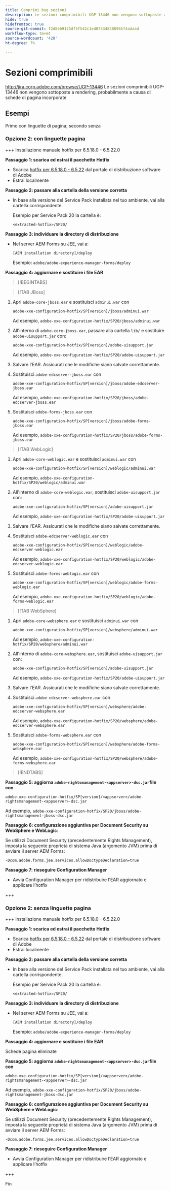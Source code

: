 ```yaml
---
title: Comprimi bug sezioni
description: Le sezioni comprimibili UGP-13446 non vengono sottoposte a rendering, probabilmente a causa di schede di pagina incorporate
hide: true
hidefromtoc: true
source-git-commit: f2d8eb9125df5f542c1ed075348586965f4adaad
workflow-type: tm+mt
source-wordcount: '428'
ht-degree: 7%

---
```


# Sezioni comprimibili

<http://jira.corp.adobe.com/browse/UGP-13446> Le sezioni comprimibili UGP-13446 non vengono sottoposte a rendering, probabilmente a causa di schede di pagina incorporate

## Esempi

Primo con linguette di pagina; secondo senza

### Opzione 2: con linguette pagina

+++ Installazione manuale hotfix per 6.5.18.0 - 6.5.22.0

**Passaggio 1: scarica ed estrai il pacchetto Hotfix**

- Scarica [hotfix per 6.5.18.0 - 6.5.22](https://www.adobe.com) dal portale di distribuzione software di Adobe
- Estrai localmente

**Passaggio 2: passare alla cartella della versione corretta**

- In base alla versione del Service Pack installata nel tuo ambiente, vai alla cartella corrispondente.

  Esempio per Service Pack 20 la cartella è:

  ```
  <extracted-hotfix>/SP20/
  ```

**Passaggio 3: individuare la directory di distribuzione**

- Nel server AEM Forms su JEE, vai a:

  ```
  [AEM installation directory]/deploy
  ```

  Esempio: `adobe/adobe-experience-manager-forms/deploy`



**Passaggio 4: aggiornare e sostituire i file EAR**

>[!BEGINTABS]

>[!TAB JBoss]

1. Apri `adobe-core-jboss.ear` e sostituisci `adminui.war` con

   ```
   adobe-xxe-configuration-hotfix/SP[version]/jboss/adminui.war
   ```

   Ad esempio, `adobe-xxe-configuration-hotfix/SP20/jboss/adminui.war`

1. All&#39;interno di `adobe-core-jboss.ear`, passare alla cartella `lib/` e sostituire `adobe-uisupport.jar` con:

   ```
   adobe-xxe-configuration-hotfix/SP[version]/adobe-uisupport.jar
   ```

   Ad esempio, `adobe-xxe-configuration-hotfix/SP20/adobe-uisupport.jar`

1. Salvare l&#39;EAR. Assicurati che le modifiche siano salvate correttamente.


1. Sostituisci `adobe-edcserver-jboss.ear` con

   ```
   adobe-xxe-configuration-hotfix/SP[version]/jboss/adobe-edcserver-jboss.ear
   ```

   Ad esempio, `adobe-xxe-configuration-hotfix/SP20/jboss/adobe-edcserver-jboss.ear`

1. Sostituisci `adobe-forms-jboss.ear` con

   ```
   adobe-xxe-configuration-hotfix/SP[version]/jboss/adobe-forms-jboss.ear
   ```

   Ad esempio, `adobe-xxe-configuration-hotfix/SP20/jboss/adobe-forms-jboss.ear`



>[!TAB WebLogic]

1. Apri `adobe-core-weblogic.ear` e sostituisci `adminui.war` con

   ```
   adobe-xxe-configuration-hotfix/SP[version]/weblogic/adminui.war
   ```

   Ad esempio, `adobe-xxe-configuration-hotfix/SP20/weblogic/adminui.war`

1. All&#39;interno di `adobe-core-weblogic.ear`, sostituisci `adobe-uisupport.jar` con:

   ```
   adobe-xxe-configuration-hotfix/SP[version]/adobe-uisupport.jar
   ```

   Ad esempio, `adobe-xxe-configuration-hotfix/SP20/adobe-uisupport.jar`

1. Salvare l&#39;EAR. Assicurati che le modifiche siano salvate correttamente.


1. Sostituisci `adobe-edcserver-weblogic.ear` con

   ```
   adobe-xxe-configuration-hotfix/SP[version]/weblogic/adobe-edcserver-weblogic.ear
   ```

   Ad esempio, `adobe-xxe-configuration-hotfix/SP20/weblogic/adobe-edcserver-weblogic.ear`

1. Sostituisci `adobe-forms-weblogic.ear` con

   ```
   adobe-xxe-configuration-hotfix/SP[version]/weblogic/adobe-forms-weblogic.ear
   ```

   Ad esempio, `adobe-xxe-configuration-hotfix/SP20/weblogic/adobe-forms-weblogic.ear`

>[!TAB WebSphere]

1. Apri `adobe-core-websphere.ear` e sostituisci `adminui.war` con

   ```
   adobe-xxe-configuration-hotfix/SP[version]/websphere/adminui.war
   ```

   Ad esempio, `adobe-xxe-configuration-hotfix/SP20/websphere/adminui.war`

1. All&#39;interno di `adobe-core-websphere.ear`, sostituisci `adobe-uisupport.jar` con:

   ```
   adobe-xxe-configuration-hotfix/SP[version]/adobe-uisupport.jar
   ```

   Ad esempio, `adobe-xxe-configuration-hotfix/SP20/adobe-uisupport.jar`

1. Salvare l&#39;EAR. Assicurati che le modifiche siano salvate correttamente.


1. Sostituisci `adobe-edcserver-websphere.ear` con

   ```
   adobe-xxe-configuration-hotfix/SP[version]/websphere/adobe-edcserver-websphere.ear
   ```

   Ad esempio, `adobe-xxe-configuration-hotfix/SP20/websphere/adobe-edcserver-websphere.ear`

1. Sostituisci `adobe-forms-websphere.ear` con

   ```
   adobe-xxe-configuration-hotfix/SP[version]/websphere/adobe-forms-websphere.ear
   ```

   Ad esempio, `adobe-xxe-configuration-hotfix/SP20/websphere/adobe-forms-websphere.ear`

>[!ENDTABS]



**Passaggio 5: aggiorna `adobe-rightsmanagement-<appserver>-dsc.jar`file con**

```
adobe-xxe-configuration-hotfix/SP[version]/<appserver>/adobe-rightsmanagement-<appserver>-dsc.jar
```

Ad esempio, `adobe-xxe-configuration-hotfix/SP20/jboss/adobe-rightsmanagement-jboss-dsc.jar`

**Passaggio 6: configurazione aggiuntiva per Document Security su WebSphere e WebLogic**:

Se utilizzi Document Security (precedentemente Rights Management), imposta la seguente proprietà di sistema Java (argomento JVM) prima di avviare il server AEM Forms:

```
-Dcom.adobe.forms.jee.services.allowDoctypeDeclaration=true
```


**Passaggio 7: rieseguire Configuration Manager**

- Avvia Configuration Manager per ridistribuire l’EAR aggiornato e applicare l’hotfix

+++

### Opzione 2: senza linguette pagina

+++ Installazione manuale hotfix per 6.5.18.0 - 6.5.22.0

**Passaggio 1: scarica ed estrai il pacchetto Hotfix**

- Scarica [hotfix per 6.5.18.0 - 6.5.22](https://www.adobe.com) dal portale di distribuzione software di Adobe
- Estrai localmente

**Passaggio 2: passare alla cartella della versione corretta**

- In base alla versione del Service Pack installata nel tuo ambiente, vai alla cartella corrispondente.

  Esempio per Service Pack 20 la cartella è:

  ```
  <extracted-hotfix>/SP20/
  ```

**Passaggio 3: individuare la directory di distribuzione**

- Nel server AEM Forms su JEE, vai a:

  ```
  [AEM installation directory]/deploy
  ```

  Esempio: `adobe/adobe-experience-manager-forms/deploy`



**Passaggio 4: aggiornare e sostituire i file EAR**

Schede pagina eliminate

**Passaggio 5: aggiorna `adobe-rightsmanagement-<appserver>-dsc.jar`file con**

```
adobe-xxe-configuration-hotfix/SP[version]/<appserver>/adobe-rightsmanagement-<appserver>-dsc.jar
```

Ad esempio, `adobe-xxe-configuration-hotfix/SP20/jboss/adobe-rightsmanagement-jboss-dsc.jar`

**Passaggio 6: configurazione aggiuntiva per Document Security su WebSphere e WebLogic**:

Se utilizzi Document Security (precedentemente Rights Management), imposta la seguente proprietà di sistema Java (argomento JVM) prima di avviare il server AEM Forms:

```
-Dcom.adobe.forms.jee.services.allowDoctypeDeclaration=true
```


**Passaggio 7: rieseguire Configuration Manager**

- Avvia Configuration Manager per ridistribuire l’EAR aggiornato e applicare l’hotfix

+++

Fin
